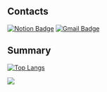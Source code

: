 

## Contacts
[![Notion Badge](http://img.shields.io/badge/-black?style=for-the-badge&logo=Notion&logoColor=white&link=https://yeeun-gameclient.notion.site/7abaac61c14a4302b46a1f053f34e0b4?pvs=4)](https://yeeun-portforlio-2024.notion.site/72c283bc126e4220a27c75b78182a377)
[![Gmail Badge](https://img.shields.io/badge/-d14836?style=for-the-badge&logo=Gmail&logoColor=white&link=mailto:ydkrkek@gmail.com)](mailto:ydkrkek@gmail.com)

## Summary
[![Top Langs](https://github-readme-stats.vercel.app/api/top-langs/?username=ise-yen&count_private=true&layout=compact&theme=vue)](https://github.com/anuraghazra/github-readme-stats)

<img src="http://mazassumnida.wtf/api/v2/generate_badge?boj=dkfflsl">

